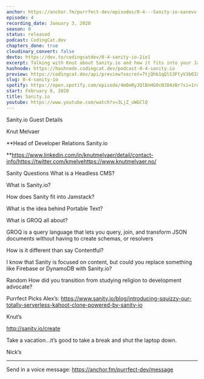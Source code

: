 ```yaml
---
anchor: https://anchor.fm/purrfect-dev/episodes/0-4---Sanity-io-eanevv
episode: 4
recording_date: January 3, 2020
season: 0
status: released
podcast: CodingCat.dev
chapters_done: true
cloudinary_convert: false
devto: https://dev.to/codingcatdev/0-4-sanity-io-2ie1
excerpt: Talking with Knut about Sanity.io and how it fits into your Jamstack requirements.
hashnode: https://hashnode.codingcat.dev/podcast-0-4-sanity-io
preview: https://codingcat.dev/api/preview?secret=7tjQhb1qQlS3FtyV3b0I&selectionType=podcast&selectionSlug=0-4-sanity-io&_id=caa9dabe2edb408d858e43c36ffa13e2
slug: 0-4-sanity-io
spotify: https://open.spotify.com/episode/4m0eRyJQlBnHG0cNJ04zBr?si=1rdAWQ9sTVScroa9oEAeJw
start: February 8, 2020
title: Sanity.io
youtube: https://www.youtube.com/watch?v=3LjZ_uWGClQ
---
```


Sanity.io
Guest Details

Knut Melvaer

**Head of Developer Relations Sanity.io

**https://www.linkedin.com/in/knutmelvaer/detail/contact-info/https://twitter.com/kmelvehttps://www.knutmelvaer.no/

Sanity Questions
What is a Headless CMS?

What is Sanity.io?

How does Sanity fit into Jamstack?

What is the idea behind Portable Text?

What is GROQ all about?

GROQ is a query language that lets you query, join, and transform JSON documents without having to create schemas, or resolvers

How is it different than say Contentful?

I know that Sanity is focused on content, but could you replace something like Firebase or DynamoDB with Sanity.io?

Random
How did you transition from studying religion to development advocate?

Purrfect Picks
Alex’s: https://www.sanity.io/blog/introducing-squizzy-our-totally-serverless-kahoot-clone-powered-by-sanity-io

Knut’s

http://sanity.io/create

Take a vacation…it’s good to take a break and shut the laptop down.

Nick’s

---

Send in a voice message: https://anchor.fm/purrfect-dev/message